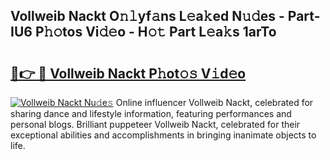 ## Vollweib Nackt O𝚗𝚕yf𝚊ns L𝚎a𝚔ed N𝚞𝚍es - Part-IU6 P𝚑𝚘tos Vi𝚍𝚎o - H𝚘𝚝 Part L𝚎a𝚔s 1arTo

# <h2><a href="http://kfaa0o.oniu.top/?m=Vollweib+Nackt">🔗👉 🔴 Vollweib Nackt P𝚑ot𝚘𝚜 V𝚒d𝚎o</a></h2>

[![Vollweib Nackt Nu𝚍e𝚜](https://i.imgur.com/0qMVB7G.gif)](http://kfaa0o.oniu.top/?m=Vollweib+Nackt)
Online influencer Vollweib Nackt, celebrated for sharing dance and lifestyle information, featuring performances and personal blogs. Brilliant puppeteer Vollweib Nackt, celebrated for their exceptional abilities and accomplishments in bringing inanimate objects to life.  
